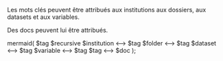 Les mots clés peuvent être attribués aux institutions aux dossiers, aux datasets et aux variables.

Des docs peuvent lui être attribués.

mermaid(
$tag $recursive
$institution <--> $tag
$folder <--> $tag
$dataset <--> $tag
$variable <--> $tag
$tag <--> $doc
);
